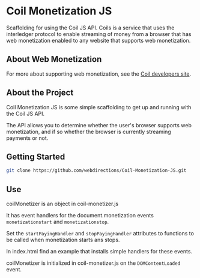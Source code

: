 # Coil Monetization JS

Scaffolding for using the Coil JS API. Coils is a service that uses the interledger protocol to enable streaming of money from a browser that has web monetization enabled to any website that supports web monetization.

## About Web Monetization

For more about supporting web monetization, see the [Coil developers site](https://developers.coil.com). 

## About the Project
Coil Monetization JS is some simple scaffolding to get up and running with the Coil JS API.

The API allows you to determine whether the user's browser supports web monetization, and if so whether the browser is currently streaming payments or not. 

## Getting Started
```sh
git clone https://github.com/webdirections/Coil-Monetization-JS.git
```

## Use

coilMonetizer is an object in coil-monetizer.js

It has event handlers for the document.monetization events `monetizationstart` and `monetizationstop`.

Set the `startPayingHandler` and `stopPayingHandler` attributes to functions to be called when monetization starts ans stops.

In index.html find an example that installs simple handlers for these events.

coilMonetizer is initialized in coil-monetizer.js on the `DOMContentLoaded` event.